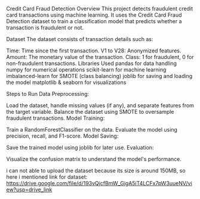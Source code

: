 Credit Card Fraud Detection
Overview
This project detects fraudulent credit card transactions using machine learning. It uses the Credit Card Fraud Detection dataset to train a classification model that predicts whether a transaction is fraudulent or not.

Dataset
The dataset consists of transaction details such as:

Time: Time since the first transaction.
V1 to V28: Anonymized features.
Amount: The monetary value of the transaction.
Class: 1 for fraudulent, 0 for non-fraudulent transactions.
Libraries Used
pandas for data handling
numpy for numerical operations
scikit-learn for machine learning
imbalanced-learn for SMOTE (class balancing)
joblib for saving and loading the model
matplotlib & seaborn for visualizations

Steps to Run
Data Preprocessing:

Load the dataset, handle missing values (if any), and separate features from the target variable.
Balance the dataset using SMOTE to oversample fraudulent transactions.
Model Training:

Train a RandomForestClassifier on the data.
Evaluate the model using precision, recall, and F1-score.
Model Saving:

Save the trained model using joblib for later use.
Evaluation:

Visualize the confusion matrix to understand the model's performance.


i can not able to upload the dataset because its size is around 150MB, so here i mentioned link for dataset: https://drive.google.com/file/d/193vQjcfBmW_GigA5iT4LCFx7pW3uueNV/view?usp=drive_link
